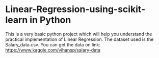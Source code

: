 # Linear-Regression-using-scikit-learn in Python

This is a very basic python project which will help you understand the practical implementation of Linear Regression.
The dataset used is the Salary_data.csv. 
You can get the data on link: https://www.kaggle.com/vihansp/salary-data


